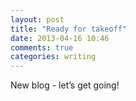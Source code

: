 ```yaml
---
layout: post
title: "Ready for takeoff"
date: 2013-04-16 10:46
comments: true
categories: writing
---
```

New blog - let’s get going! 